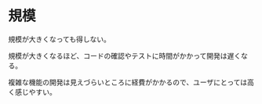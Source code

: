 # 規模

規模が大きくなっても得しない。

規模が大きくなるほど、コードの確認やテストに時間がかかって開発は遅くなる。

複雑な機能の開発は見えづらいところに経費がかかるので、ユーザにとっては高く感じやすい。
